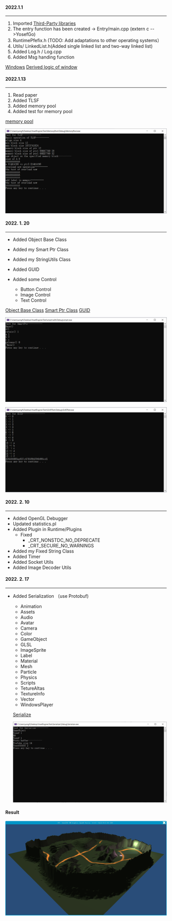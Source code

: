 #### 2022.1.1 

-----
1. Imported [Third-Party libraries](./NOTE/ThirdLib.md)
2. The entry function has been created -> Entry/main.cpp (extern c -->YosefGo)
3. RuntimePfefix.h (TODO: Add adaptations to other operating systems）
4. Utils/ LinkedList.h(Added single linked list and two-way linked list)
5. Added Log.h / Log.cpp
6. Added Msg handing function

[Windows](./NOTE/Windows端.md) [Derived logic of window](./NOTE/窗口的派生逻辑.md) 



#### 2022.1.13

---

1. Read paper
1. Added TLSF
2. Added memory pool
2. Added test for memory pool

[memory pool](./NOTE/内存池管理.md) 

![img](./NOTE/testmemorypool.PNG)



#### 2022. 1. 20

----

- Added Object Base Class
- Added my Smart Ptr Class

- Added my StringUtils Class
- Added GUID
- Added some Control
  - Button Control
  - Image Control
  - Text Control

[Object Base Class](./NOTE/Object基类.md)  [Smart Ptr Class](./NOTE/智能指针.md)  [GUID](./NOTE/GUID.md) 

![img](./NOTE/testsmartptr.PNG)

![img](./NOTE/testguid.PNG)



#### 2022. 2. 10

----

- Added OpenGL Debugger
- Updated statistics.pl
- Added Plugin in Runtime/Plugins
  - Fixed 
    - _CRT_NONSTDC_NO_DEPRECATE
    - _CRT_SECURE_NO_WARNINGS
- Added my Fixed String Class
- Added Timer
- Added Socket Utils
- Added Image Decoder Utils



#### 2022. 2. 17

----

- Added Serialization （use Protobuf)

  - Animation
  - Assets
  - Audio
  - Avatar
  - Camera
  - Color
  - GameObject
  - GLSL
  - ImageSprite
  - Label
  - Material
  - Mesh
  - Particle
  - Physics
  - Scripts
  - TetureAltas
  - TextureInfo
  - Vector
  - WindowsPlayer
  
  [Serialize](./NOTE/序列化以及反序列化的方案.md)
  
  
  
  ![img](./NOTE/testSerialize.PNG) 

#### Result

![img](./NOTE/scene1.PNG)

